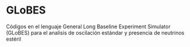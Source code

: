# GLoBES
Códigos en el lenguaje General Long Baseline Experiment Simulator (GLoBES) para el analisis de oscilación estándar y presencia de neutrinos estéril

